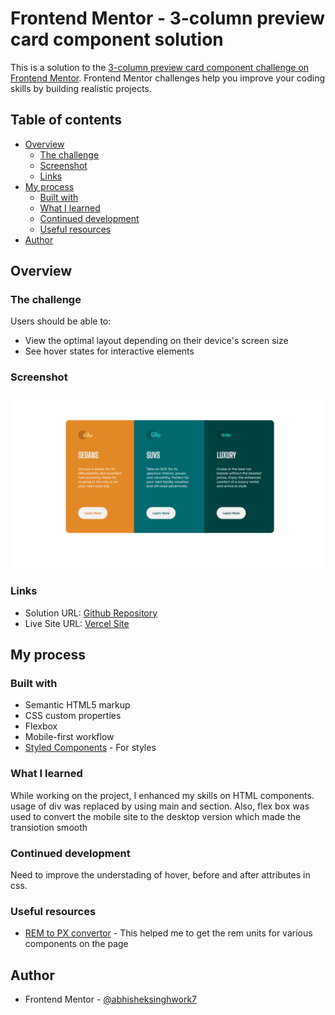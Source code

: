# Frontend Mentor - 3-column preview card component solution

This is a solution to the [3-column preview card component challenge on Frontend Mentor](https://www.frontendmentor.io/challenges/3column-preview-card-component-pH92eAR2-). Frontend Mentor challenges help you improve your coding skills by building realistic projects. 

## Table of contents

- [Overview](#overview)
  - [The challenge](#the-challenge)
  - [Screenshot](#screenshot)
  - [Links](#links)
- [My process](#my-process)
  - [Built with](#built-with)
  - [What I learned](#what-i-learned)
  - [Continued development](#continued-development)
  - [Useful resources](#useful-resources)
- [Author](#author)


## Overview

### The challenge

Users should be able to:

- View the optimal layout depending on their device's screen size
- See hover states for interactive elements

### Screenshot

![screenshot](images/Screenshot.png)

### Links

- Solution URL: [Github Repository](https://github.com/abhisheksinghwork7/3-column-preview-card-component)
- Live Site URL: [Vercel Site](https://3-column-preview-card-component-pied.vercel.app/)

## My process

### Built with

- Semantic HTML5 markup
- CSS custom properties
- Flexbox
- Mobile-first workflow
- [Styled Components](https://styled-components.com/) - For styles


### What I learned

While working on the project, I enhanced my skills on HTML components. usage of div was replaced by using main and section.
Also, flex box was used to convert the mobile site to the desktop version which made the transiotion smooth

### Continued development

Need to improve the understading of hover, before and after attributes in css.


### Useful resources

- [REM to PX convertor](https://pixelsconverter.com/rem-to-px) - This helped me to get the rem units for various components on the page


## Author

- Frontend Mentor - [@abhisheksinghwork7](https://www.frontendmentor.io/profile/abhisheksinghwork7)


